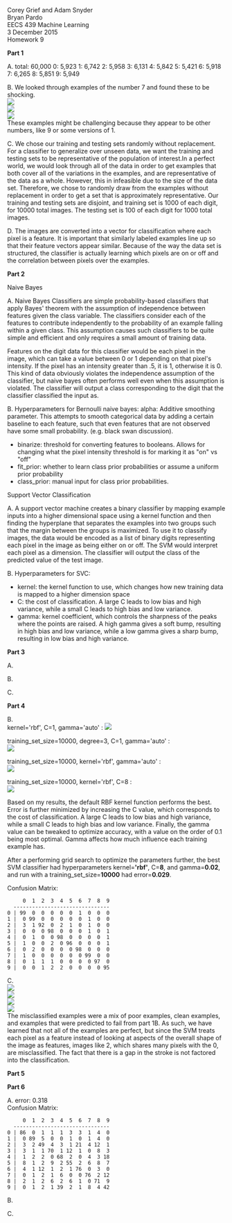 Corey Grief and Adam Snyder  
Bryan Pardo  
EECS 439 Machine Learning  
3 December 2015  
Homework 9  

**Part 1**

A. total: 60,000 0: 5,923 1: 6,742 2: 5,958 3: 6,131 4: 5,842 5: 5,421 6: 5,918 7: 6,265 8: 5,851 9: 5,949

B. We looked through examples of the number 7 and found these to be shocking.  
![](https://github.com/friendly-flame/codename-obtuse-sniffle/blob/master/images/bad_7_a.png)  
![](https://github.com/friendly-flame/codename-obtuse-sniffle/blob/master/images/bad_7_b.png)  
![](https://github.com/friendly-flame/codename-obtuse-sniffle/blob/master/images/bad_7_c.png)  
These examples might be challenging because they appear to be other numbers, like 9 or some versions of 1.

C. We chose our training and testing sets randomly without replacement. For a classifier to generalize over unseen data,
we want the training and testing sets to be representative of the population of interest.In a perfect world, we would 
look through all of the data in order to get examples that both cover all of the variations in the examples,
and are representative of the data as a whole. However, this in infeasible due to the size of the data set.
Therefore, we chose to randomly draw from the examples without replacement in order to get a set that is approximately
representative. Our training and testing sets are disjoint, and training set is 1000 of each digit, for 10000 total 
images. The testing set is 100 of each digit for 1000 total images.

D. The images are converted into a vector for classification where each pixel is a feature. It is important that 
similarly labeled examples line up so that their feature vectors appear similar. Because of the way the data set is
structured, the classifier is actually learning which pixels are on or off and the correlation between pixels over the 
examples.

**Part 2**

Naive Bayes

A. Naive Bayes Classifiers are simple probability-based classifiers that apply Bayes' theorem with the assumption of
independence between features given the class variable. The classifiers consider each of the features to contribute
independently to the probability of an example falling within a given class. This assumption causes such classifiers to
be quite simple and efficient and only requires a small amount of training data.

Features on the digit data for this classifier would be each pixel in the image, which can take a value between 0 or 1
depending on that pixel's intensity. If the pixel has an intensity greater than .5, it is 1, otherwise it is 0.
This kind of data obviously violates the independence assumption of the classifier, but naive bayes often performs well
even when this assumption is violated. The classifier will output a class corresponding to the digit that the 
classifier classified the input as.

B. Hyperparameters for Bernoulli naive bayes:
alpha: Additive smoothing parameter. This attempts to smooth categorical data by adding a certain baseline to each
feature, such that even features that are not observed have some small probability. (e.g. black swan discussion).

* binarize: threshold for converting features to booleans. Allows for changing what the pixel intensity threshold is for 
marking it as "on" vs "off"
* fit_prior: whether to learn class prior probabilities or assume a uniform prior probability
* class_prior: manual input for class prior probabilities.

Support Vector Classification

A. A support vector machine creates a binary classifier by mapping example inputs into a higher dimensional space using 
a kernel function and then finding the hyperplane that separates the examples into two groups such that the margin 
between the groups is maximized. To use it to classify images, the data would be encoded as a list of binary digits 
representing each pixel in the image as being either on or off. The SVM would interpret each pixel as a dimension. The 
classifier will output the class of the predicted value of the test image.

B. Hyperparameters for SVC:
* kernel: the kernel function to use, which changes how new training data is mapped to a higher dimension space
* C: the cost of classification. A large C leads to low bias and high variance, while a small C leads to high bias and 
low variance.
* gamma: kernel coefficient, which controls the sharpness of the peaks where the points are raised. A high gamma gives 
a soft bump, resulting in high bias and low variance, while a low gamma gives a sharp bump, resulting in low bias and 
high variance.


**Part 3**

A.

B.

C.

**Part 4**

B.  
kernel='rbf', C=1, gamma='auto' :
![](https://github.com/friendly-flame/codename-obtuse-sniffle/blob/master/images/svm_set_size.png)

training_set_size=10000, degree=3, C=1, gamma='auto' :  
![](https://github.com/friendly-flame/codename-obtuse-sniffle/blob/master/images/svm_kernel.png)

training_set_size=10000, kernel='rbf', gamma='auto' :  
![](https://github.com/friendly-flame/codename-obtuse-sniffle/blob/master/images/svm_c.png)

training_set_size=10000, kernel='rbf', C=8 :  
![](https://github.com/friendly-flame/codename-obtuse-sniffle/blob/master/images/svm_gamma.png)  

Based on my results, the default RBF kernel function performs the best. Error is further minimized by increasing the C 
value, which corresponds to the cost of classification. A large C leads to low bias and high variance, while a small C 
leads to high bias and low variance. Finally, the gamma value can be tweaked to optimize accuracy, with a value on the 
order of 0.1 being most optimal. Gamma affects how much influence each training example has.

After a performing grid search to optimize the parameters further, the best SVM classifier had hyperparameters 
kernel=**'rbf'**, C=**8**, and gamma=**0.02**, and run with a training_set_size=**10000** had error=**0.029**.

Confusion Matrix:  
```
     0  1  2  3  4  5  6  7  8  9  
  -------------------------------  
0 | 99  0  0  0  0  0  1  0  0  0  
1 |  0 99  0  0  0  0  0  1  0  0  
2 |  3  1 92  0  2  1  0  1  0  0  
3 |  0  0  0 98  0  0  0  1  0  1  
4 |  0  1  0  0 98  0  0  0  0  1  
5 |  1  0  0  2  0 96  0  0  0  1  
6 |  0  2  0  0  0  0 98  0  0  0  
7 |  1  0  0  0  0  0  0 99  0  0  
8 |  0  1  1  1  0  0  0  0 97  0  
9 |  0  0  1  2  2  0  0  0  0 95
```

C.  
![](https://github.com/friendly-flame/codename-obtuse-sniffle/blob/master/images/svm_miss_0.png)  
![](https://github.com/friendly-flame/codename-obtuse-sniffle/blob/master/images/svm_miss_1.png)  
![](https://github.com/friendly-flame/codename-obtuse-sniffle/blob/master/images/svm_miss_7.png)  
![](https://github.com/friendly-flame/codename-obtuse-sniffle/blob/master/images/svm_miss_9.png)  
The misclassified examples were a mix of poor examples, clean examples, and examples that were predicted to fail from 
part 1B. As such, we have learned that not all of the examples are perfect, but since the SVM treats each pixel as 
a feature instead of looking at aspects of the overall shape of the image as features, images like 2, which shares 
many pixels with the 0, are misclassified. The fact that there is a gap in the stroke is not factored into the 
classification.

**Part 5**

**Part 6**

A.
error: 0.318  
Confusion Matrix:  
```
     0  1  2  3  4  5  6  7  8  9  
  -------------------------------  
0 | 86  0  1  1  1  3  3  1  4  0  
1 |  0 89  5  0  0  1  0  1  4  0  
2 |  3  2 49  4  3  1 21  4 12  1  
3 |  3  1  1 70  1 12  1  0  8  3  
4 |  1  2  2  0 68  2  0  4  3 18  
5 |  8  1  2  9  2 55  2  6  8  7  
6 |  4  1 12  1  2  1 76  0  3  0  
7 |  0  1  2  1  6  0  0 76  2 12  
8 |  2  1  2  6  2  6  1  0 71  9  
9 |  0  1  2  1 39  2  1  8  4 42  
 ```

B.

C.
